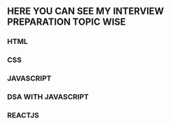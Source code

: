 ## HERE YOU CAN SEE MY INTERVIEW PREPARATION TOPIC WISE
  ### HTML
  ### CSS
  ### JAVASCRIPT
  ### DSA WITH JAVASCRIPT
  ### REACTJS